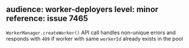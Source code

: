 audience: worker-deployers
level: minor
reference: issue 7465
---

`WorkerManager.createWorker()` API call handles non-unique errors and responds with `409`
if worker with same `workerId` already exists in the pool
